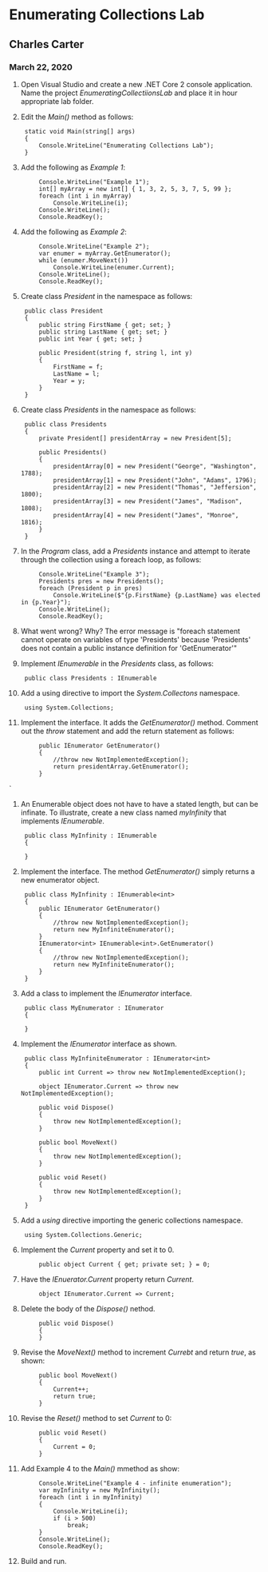 # Enumerating Collections Lab
## Charles Carter
### March 22, 2020

1. Open Visual Studio and create a new .NET Core 2 console application. Name the project *EnumeratingCollectiionsLab* and place it in hour appropriate lab folder.

1. Edit the *Main()* method as follows:

        static void Main(string[] args)
        {
            Console.WriteLine("Enumerating Collections Lab");
        }

1. Add the following as *Example 1*:

            Console.WriteLine("Example 1");
            int[] myArray = new int[] { 1, 3, 2, 5, 3, 7, 5, 99 };
            foreach (int i in myArray)
                Console.WriteLine(i);
            Console.WriteLine();
            Console.ReadKey();

1. Add the following as *Example 2*:

            Console.WriteLine("Example 2");
            var enumer = myArray.GetEnumerator();
            while (enumer.MoveNext())
                Console.WriteLine(enumer.Current);
            Console.WriteLine();
            Console.ReadKey();

1. Create class *President* in the namespace as follows:

        public class President
        {
            public string FirstName { get; set; }
            public string LastName { get; set; }
            public int Year { get; set; }

            public President(string f, string l, int y)
            {
                FirstName = f;
                LastName = l;
                Year = y;
            }
        }

1. Create class *Presidents* in the namespace as follows:

        public class Presidents
        {
            private President[] presidentArray = new President[5];

            public Presidents()
            {
                presidentArray[0] = new President("George", "Washington", 1788);
                presidentArray[1] = new President("John", "Adams", 1796);
                presidentArray[2] = new President("Thomas", "Jeffersion", 1800);
                presidentArray[3] = new President("James", "Madison", 1808);
                presidentArray[4] = new President("James", "Monroe", 1816);
            }
        }

1. In the *Program* class, add a *Presidents* instance and attempt to iterate through the collection using a foreach loop, as follows:

            Console.WriteLine("Example 3");
            Presidents pres = new Presidents();
            foreach (President p in pres)
                Console.WriteLine($"{p.FirstName} {p.LastName} was elected in {p.Year}");
            Console.WriteLine();
            Console.ReadKey();

1. What went wrong? Why?  The error message is "foreach statement cannot operate on variables of type 'Presidents' because 'Presidents' does not contain a public instance definition for 'GetEnumerator'"

1. Implement *IEnumerable* in the *Presidents* class, as follows:

        public class Presidents : IEnumerable

1. Add a using directive to import the *System.Collectons* namespace.

        using System.Collections;

1. Implement the interface. It adds the *GetEnumerator()* method. Comment out the *throw* statement and add the return statement as follows:

            public IEnumerator GetEnumerator()
            {
                //throw new NotImplementedException();
                return presidentArray.GetEnumerator();
            }
`
1. An Enumerable object does not have to have a stated length, but can be infinate. To illustrate, create a new class named *myInfinity* that implements *IEnumerable*.

        public class MyInfinity : IEnumerable
        {

        }

1. Implement the interface. The method *GetEnumerator()* simply returns a new enumerator object.

        public class MyInfinity : IEnumerable<int>
        {
            public IEnumerator GetEnumerator()
            {
                //throw new NotImplementedException();
                return new MyInfiniteEnumerator();
            }
            IEnumerator<int> IEnumerable<int>.GetEnumerator()
            {
                //throw new NotImplementedException();
                return new MyInfiniteEnumerator();
            }
        }

1. Add a class to implement the *IEnumerator* interface.


        public class MyEnumerator : IEnumerator
        {

        }

1. Implement the *IEnumerator* interface as shown.

        public class MyInfiniteEnumerator : IEnumerator<int>
        {
            public int Current => throw new NotImplementedException();

            object IEnumerator.Current => throw new NotImplementedException();

            public void Dispose()
            {
                throw new NotImplementedException();
            }

            public bool MoveNext()
            {
                throw new NotImplementedException();
            }

            public void Reset()
            {
                throw new NotImplementedException();
            }
        }

1. Add a *using* directive importing the generic collections namespace.

        using System.Collections.Generic;


1. Implement the *Current* property and set it to 0.

            public object Current { get; private set; } = 0;

1. Have the *IEnuerator.Current* property return *Current*.

            object IEnumerator.Current => Current;

1. Delete the body of the *Dispose()* nethod.

            public void Dispose()
            {
            }

1. Revise the *MoveNext()* method to increment *Currebt* and return *true*, as shown:

            public bool MoveNext()
            {
                Current++;
                return true;
            }

1. Revise the *Reset()* method to set *Current* to 0:

            public void Reset()
            {
                Current = 0;
            }

1. Add Example 4 to the *Main()* mmethod as show:

            Console.WriteLine("Example 4 - infinite enumeration");
            var myInfinity = new MyInfinity();
            foreach (int i in myInfinity)
            {
                Console.WriteLine(i);
                if (i > 500)
                    break;
            }
            Console.WriteLine();
            Console.ReadKey();

1. Build and run.
